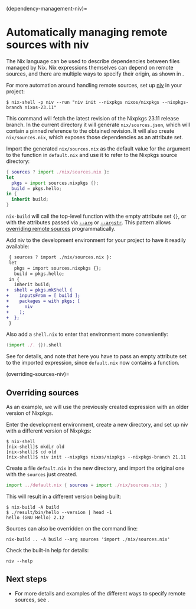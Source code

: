 (dependency-management-niv)=
# Automatically managing remote sources with niv

The Nix language can be used to describe dependencies between files managed by Nix.
Nix expressions themselves can depend on remote sources, and there are multiple ways to specify their origin, as shown in [](pinning-nixpkgs).

For more automation around handling remote sources, set up [niv](https://github.com/nmattia/niv/) in your project:

```shell-session
$ nix-shell -p niv --run "niv init --nixpkgs nixos/nixpkgs --nixpkgs-branch nixos-23.11"
```

This command will fetch the latest revision of the Nixpkgs 23.11 release branch.
In the current directory it will generate `nix/sources.json`, which will contain a pinned reference to the obtained revision.
It will also create `nix/sources.nix`, which exposes those dependencies as an attribute set.

Import the generated `nix/sources.nix` as the default value for the argument to the function in `default.nix` and use it to refer to the Nixpkgs source directory:

```nix
{ sources ? import ./nix/sources.nix }:
let
  pkgs = import sources.nixpkgs {};
  build = pkgs.hello;
in {
  inherit build;
}
```

`nix-build` will call the top-level function with the empty attribute set `{}`, or with the attributes passed via [`--arg`](https://nixos.org/manual/nix/stable/command-ref/nix-build#opt-arg) or [`--argstr`](https://nixos.org/manual/nix/stable/command-ref/nix-build#opt-argstr).
This pattern allows [overriding remote sources](overriding-sources-niv) programmatically.

Add niv to the development environment for your project to have it readily available:

```diff
 { sources ? import ./nix/sources.nix }:
 let
   pkgs = import sources.nixpkgs {};
   build = pkgs.hello;
 in {
   inherit build;
+  shell = pkgs.mkShell {
+    inputsFrom = [ build ];
+    packages = with pkgs; [
+      niv
+    ];
+  };
 }
```

Also add a `shell.nix` to enter that environment more conveniently:

```nix
(import ./. {}).shell
```

See [](./sharing-dependencies) for details, and note that here you have to pass an empty attribute set to the imported expression, since `default.nix` now contains a function.

(overriding-sources-niv)=
## Overriding sources

As an example, we will use the previously created expression with an older version of Nixpkgs.

Enter the development environment, create a new directory, and set up niv with a different version of Nixpkgs:

```shell-session
$ nix-shell
[nix-shell]$ mkdir old
[nix-shell]$ cd old
[nix-shell]$ niv init --nixpkgs nixos/nixpkgs --nixpkgs-branch 21.11
```

Create a file `default.nix` in the new directory, and import the original one with the `sources` just created.

```nix
import ../default.nix { sources = import ./nix/sources.nix; }
```

This will result in a different version being built:

```shell-session
$ nix-build -A build
$ ./result/bin/hello --version | head -1
hello (GNU Hello) 2.12
```

Sources can also be overridden on the command line:

```shell-session
nix-build .. -A build --arg sources 'import ./nix/sources.nix'
```

Check the built-in help for details:

```shell-session
niv --help
```

## Next steps

- For more details and examples of the different ways to specify remote sources, see [](pinning-nixpkgs).
